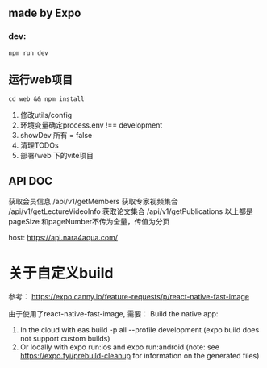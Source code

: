 ## made by Expo
### dev:
`npm run dev`

## 运行web项目
`cd web && npm install`

1. 修改utils/config
2. 环境变量确定process.env !== development
3. showDev 所有 = false
4. 清理TODOs
5. 部署/web 下的vite项目

## API DOC

获取会员信息
/api/v1/getMembers
获取专家视频集合
/api/v1/getLectureVideoInfo
获取论文集合
/api/v1/getPublications
以上都是pageSize 和pageNumber不传为全量，传值为分页

host: https://api.nara4aqua.com/

# 关于自定义build
参考：
https://expo.canny.io/feature-requests/p/react-native-fast-image

由于使用了react-native-fast-image, 需要：
Build the native app:
1. In the cloud with eas build -p all --profile development (expo build does not support custom builds)
2. Or locally with expo run:ios and expo run:android (note: see https://expo.fyi/prebuild-cleanup for information on the generated files)

